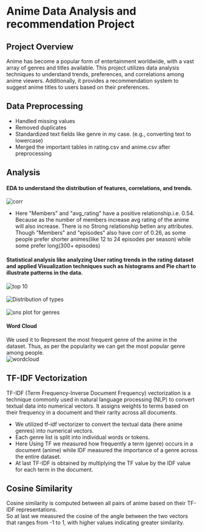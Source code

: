 # Anime Data Analysis and recommendation Project

## Project Overview

Anime has become a popular form of entertainment worldwide, with a vast array of genres and titles available. This project utilizes data analysis techniques to understand trends, preferences, and correlations among anime viewers. Additionally, it provides a recommendation system to suggest anime titles to users based on their preferences.

## Data Preprocessing

- Handled missing values
- Removed duplicates
- Standardized text fields like genre in my case. (e.g., converting text to lowercase) 
- Merged the important tables in rating.csv and anime.csv after preprocessing

## Analysis

#### EDA to understand the distribution of features, correlations, and trends.
![corr](https://github.com/Manvn48/Anime-Data-Analysis/assets/142496783/0cb468d1-de67-440c-b21a-f157bbc570b3) <br>
- Here "Members" and "avg_rating" have a positive relationship.i.e. 0.54. Because as the number of members increase avg rating of the anime will also increase. There is no Strong relationship betIen any attributes. Though "Members" and "episodes" also have corr of 0.26, as some people prefer shorter animes(like 12 to 24 episodes per season) while some prefer long(300+ episodes)

#### Statistical analysis like analyzing User rating trends in the rating dataset and applied Visualization techniques such as histograms and Pie chart to illustrate patterns in the data.
![top 10](https://github.com/Manvn48/Anime-Data-Analysis/assets/142496783/e89a8351-40a0-4773-babd-9b184660876a) <br> <br>
![Distribution of types](https://github.com/Manvn48/Anime-Data-Analysis/assets/142496783/d0813b03-d992-48c8-af3a-71c7d97da34a) <br> <br>
![sns plot for genres](https://github.com/Manvn48/Anime-Data-Analysis/assets/142496783/9eda37b2-ce1c-4fbe-92ab-d4984f6e38c7) <br>

#### Word Cloud
We used it to Represent the most frequent genre of the anime in the dataset. Thus, as per the popularity we can get the most popular genre among people. <br>
![wordcloud](https://github.com/Manvn48/Anime-Data-Analysis/assets/142496783/62ca7bfe-fc8d-4349-bb1f-edcb8f2bc7db)

## TF-IDF Vectorization

TF-IDF (Term Frequency-Inverse Document Frequency) vectorization is a technique commonly used in natural language processing (NLP) to convert textual data into numerical vectors. It assigns weights to terms based on their frequency in a document and their rarity across all documents. 

- We utilized tf-idf vectorizer to convert the textual data (here anime genres) into numerical vectors.
- Each genre list is split into individual words or tokens.
- Here Using TF we measured how frequently a term (genre) occurs in a document (anime) while IDF measured the importance of a genre across the entire dataset.
- At last TF-IDF is obtained by multiplying the TF value by the IDF value for each term in the document.

## Cosine Similarity

Cosine similarity is computed between all pairs of anime based on their TF-IDF representations. <br>
So at last we measured the cosine of the angle between the two vectors that ranges from -1 to 1, with higher values indicating greater similarity.



  
